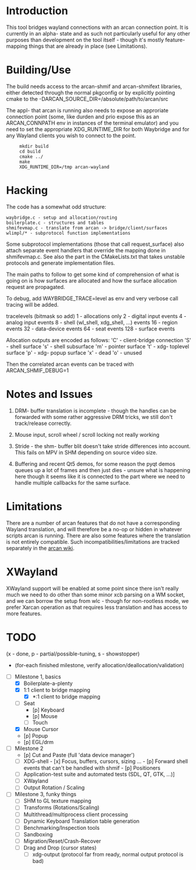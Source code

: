 Introduction
====
This tool bridges wayland connections with an arcan connection point. It is
currently in an alpha- state and as such not particularly useful for any other
purposes than development on the tool itself - though it's mostly feature-
mapping things that are already in place (see Limitations).

Building/Use
====
The build needs access to the arcan-shmif and arcan-shmifext libraries,
either detected through the normal pkgconfig or by explicitly pointing
cmake to the -DARCAN\_SOURCE\_DIR=/absolute/path/to/arcan/src

The appl- that arcan is running also needs to expose an approriate connection
point (some, like durden and prio expose this as an ARCAN\_CONNPATH env in
instances of the terminal emulator) and you need to set the appropriate
XDG\_RUNTIME\_DIR for both Waybridge and for any Wayland clients you wish to
connect to the point.

         mkdir build
         cd build
         cmake ../
         make
         XDG_RUNTIME_DIR=/tmp arcan-wayland

Hacking
====
The code has a somewhat odd structure:

    waybridge.c - setup and allocation/routing
    boilerplate.c - structures and tables
    shmifevmap.c - translate from arcan -> bridge/client/surfaces
    wlimpl/* - subprotocol function implementations

Some subprotocol implementations (those that call request\_surface)
also attach separate event handlers that override the mapping done in
shmifevmap.c. See also the part in the CMakeLists.txt that takes unstable
protocols and generate implementation files.

The main paths to follow to get some kind of comprehension of what is going
on is how surfaces are allocated and how the surface allocation request are
propagated.

To debug, add WAYBRIDGE\_TRACE=level as env and very verbose call tracing
will be added.

tracelevels (bitmask so add)
    1   - allocations only
    2   - digital input events
    4   - analog input events
    8   - shell (wl\_shell, xdg\_shell, ...) events
    16  - region events
    32  - data-device events
    64  - seat events
    128 - surface events

Allocation outputs are encoded as follows:
    'C' - client-bridge connection
    'S' - shell surface
		's' - shell subsurface
    'm' - pointer surface
    't' - xdg- toplevel surface
    'p' - xdg- popup surface
    'x' - dead
    'o' - unused

Then the correlated arcan events can be traced with ARCAN\_SHMIF\_DEBUG=1

Notes and Issues
====
1. DRM- buffer translation is incomplete - though the handles can be
   forwarded with some rather aggressive DRM tricks, we still don't
	 track/release correctly.

2. Mouse input, scroll wheel / scroll locking not really working

3. Stride - the shm- buffer blit doesn't take stride differences into
   account. This fails on MPV in SHM depending on source video size.

4. Buffering and recent Qt5 demos, for some reason the pyqt demos queues up
   a lot of frames and then just dies - unsure what is happening here though
	 it seems like it is connected to the part where we need to handle multiple
	 callbacks for the same surface.

Limitations
====
There are a number of arcan features that do not have a corresponding
Wayland translation, and will therefore be a no-op or hidden in whatever
scripts arcan is running. There are also some features where the translation
is not entirely compatible. Such incompatibilities/limitations are tracked
separately in the [arcan wiki](https://github.com/letoram/arcan/wiki/wayland).

XWayland
====
XWayland support will be enabled at some point since there isn't really much
we need to do other than some minor xcb parsing on a WM socket, and we can
borrow the setup from wlc - though for non-rootless mode, we prefer Xarcan
operation as that requires less translation and has access to more features.

TODO
====

(x - done, p - partial/possible-tuning, s - showstopper)
+ (for-each finished milestone, verify allocation/deallocation/validation)

- [ ] Milestone 1, basics
  - [x] Boilerplate-a-plenty
  - [x] 1:1 client to bridge mapping
    - [x] \*:1 client to bridge mapping
  - [ ] Seat
    - [p] Keyboard
    - [p] Mouse
    - [ ] Touch
  - [x] Mouse Cursor
  - [p] Popup
  - [p] EGL/drm
- [ ] Milestone 2
    - [p] Cut and Paste (full 'data device manager')
    - [ ] XDG-shell
 		  - [x] Focus, buffers, cursors, sizing ...
			- [p] Forward shell events that can't be handled with shmif
			- [p] Positioners
    - [ ] Application-test suite and automated tests (SDL, QT, GTK, ...)]
    - [ ] XWayland
    - [ ] Output Rotation / Scaling
- [ ] Milestone 3, funky things
  - [ ] SHM to GL texture mapping
  - [ ] Transforms (Rotations/Scaling)
  - [ ] Multithread/multiprocess client processing
  - [ ] Dynamic Keyboard Translation table generation
  - [ ] Benchmarking/Inspection tools
  - [ ] Sandboxing
  - [ ] Migration/Reset/Crash-Recover
  - [ ] Drag and Drop (cursor states)
	- [ ] xdg-output (protocol far from ready, normal output protocol is bad)
